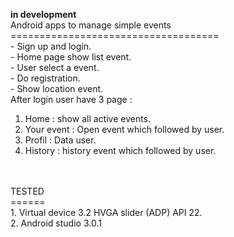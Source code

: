 **in development**<br/>
Android apps to manage simple events<br/>
====================================<br/>
    - Sign up and login.<br/>
    - Home page show list event.<br/>
    - User select a event.<br/>
    - Do registration.<br/>
    - Show location event.<br/>
After login user have 3 page :<br/>
1. Home : show all active events.<br/>
2. Your event : Open event which followed by user.<br/>
3. Profil : Data user.<br/>
4. History : history event which followed by user.<br/>
<br/>
<br/>
TESTED<br/>
======<br/>
1. Virtual device 3.2 HVGA slider (ADP) API 22.<br/>
2. Android studio 3.0.1<br/>
